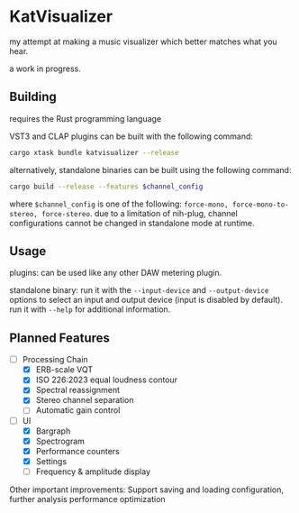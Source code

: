 # KatVisualizer

my attempt at making a music visualizer which better matches what you hear.

a work in progress.

## Building

requires the Rust programming language

VST3 and CLAP plugins can be built with the following command:

```bash
cargo xtask bundle katvisualizer --release
```

alternatively, standalone binaries can be built using the following command:

```bash
cargo build --release --features $channel_config
```

where `$channel_config` is one of the following: `force-mono, force-mono-to-stereo, force-stereo`. due to a limitation of nih-plug, channel configurations cannot be changed in standalone mode at runtime.

## Usage

plugins: can be used like any other DAW metering plugin.

standalone binary: run it with the `--input-device` and `--output-device` options to select an input and output device (input is disabled by default). run it with `--help` for additional information.

## Planned Features

- [ ] Processing Chain
	- [x] ERB-scale VQT
	- [x] ISO 226:2023 equal loudness contour
	- [x] Spectral reassignment
	- [x] Stereo channel separation
	- [ ] Automatic gain control
- [ ] UI
	- [x] Bargraph
	- [x] Spectrogram
	- [x] Performance counters
	- [x] Settings
	- [ ] Frequency & amplitude display

Other important improvements: Support saving and loading configuration, further analysis performance optimization